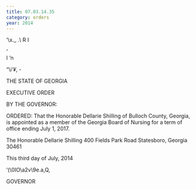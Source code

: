```yaml
---
title: 07.03.14.35
category: orders
year: 2014
---
```

‘\x._
.\ R
I

‘\
I
‘n

      

“\\i‘_¥_, -

THE STATE OF GEORGIA

EXECUTIVE ORDER

BY THE GOVERNOR:

ORDERED: That the Honorable Dellarie Shilling of Bulloch County, Georgia, is
appointed as a member of the Georgia Board of Nursing for a term
of office ending July 1, 2017.

The Honorable Dellarie Shilling
400 Fields Park Road
Statesboro, Georgia 30461

This third day of July, 2014

‘(\0IO\a2v\9e.a,Q,

GOVERNOR


